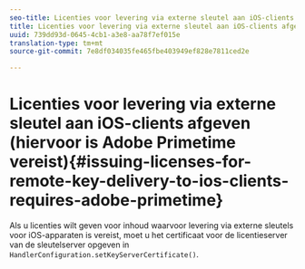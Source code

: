 ```yaml
---
seo-title: Licenties voor levering via externe sleutel aan iOS-clients afgeven (hiervoor is Adobe Primetime vereist)
title: Licenties voor levering via externe sleutel aan iOS-clients afgeven (hiervoor is Adobe Primetime vereist)
uuid: 739dd93d-0645-4cb1-a3e8-aa78f7ef015e
translation-type: tm+mt
source-git-commit: 7e8df034035fe465fbe403949ef828e7811ced2e

---
```



# Licenties voor levering via externe sleutel aan iOS-clients afgeven (hiervoor is Adobe Primetime vereist){#issuing-licenses-for-remote-key-delivery-to-ios-clients-requires-adobe-primetime}

Als u licenties wilt geven voor inhoud waarvoor levering via externe sleutels voor iOS-apparaten is vereist, moet u het certificaat voor de licentieserver van de sleutelserver opgeven in `HandlerConfiguration.setKeyServerCertificate()`.
